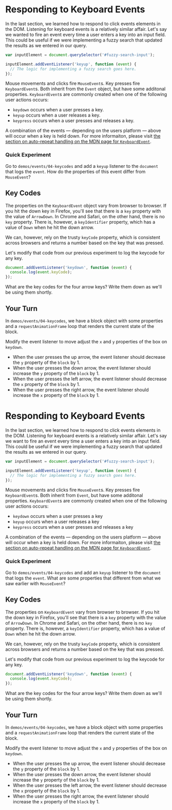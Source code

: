 # Responding to Keyboard Events

In the last section, we learned how to respond to click events elements in the DOM. Listening for keyboard events is a relatively similar affair. Let's say we wanted to fire an event every time a user enters a key into an input field. This could be useful if we were implementing a fuzzy search that updated the results as we entered in our query.

```js
var inputElement = document.querySelector('#fuzzy-search-input');

inputElement.addEventListener('keyup', function (event) {
  // The logic for implementing a fuzzy search goes here.
});
```

Mouse movements and clicks fire `MouseEvent`s. Key presses fire `KeyboardEvent`s. Both inherit from the `Event` object, but have some additonal properties. `KeyboardEvent`s are commonly created when one of the following user actions occurs:

* `keydown` occurs when a user presses a key.
* `keyup` occurs when a user releases a key.
* `keypress` occurs when a user presses and releases a key.

A combination of the events — depending on the users platform — above will occur when a key is held down. For more informaiton, please visit [the section on auto-repeat handling on the MDN page for `KeyboardEvent`][autorepeat].

[autorepeat]: https://developer.mozilla.org/en-US/docs/Web/API/KeyboardEvent#Auto-repeat_handling

### Quick Experiment

Go to `demos/events/04-keycodes` and add a `keyup` listener to the `document` that logs the `event`. How do the properties of this event differ from `MouseEvent`?

## Key Codes

The properties on the `KeyboardEvent` object vary from browser to browser. If you hit the down key in Firefox, you'll see that there is a `key` property with the value of `ArrowDown`. In Chrome and Safari, on the other hand, there is no `key` property. There is, however, a `keyIdentifier` property, which has a value of `Down` when he hit the down arrow.

We can, however, rely on the trusty `keyCode` property, which is consistent across browsers and returns a number based on the key that was pressed.

Let's modify that code from our previous experiment to log the keycode for any key.

```js
document.addEventListener('keydown', function (event) {
  console.log(event.keyCode);
});
```

What are the key codes for the four arrow keys? Write them down as we'll be using them shortly.

## Your Turn

In `demos/events/04-keycodes`, we have a block object with some properties and a `requestAnimationFrame` loop that renders the current state of the block.

Modify the event listener to move adjust the `x` and `y` properties of the box on `keydown`.

* When the user presses the up arrow, the event listener should decrease the `y` property of the `block` by 1.
* When the user presses the down arrow, the event listener should increase the `y` property of the `block` by 1.
* When the user presses the left arrow, the event listener should decrease the `x` property of the `block` by 1.
* When the user presses the right arrow, the event listener should increase the `x` property of the `block` by 1.

# Responding to Keyboard Events

In the last section, we learned how to respond to click events elements in the DOM. Listening for keyboard events is a relatively similar affair. Let's say we want to fire an event every time a user enters a key into an input field. This could be useful if we were implementing a fuzzy search that updated the results as we entered in our query.

```js
var inputElement = document.querySelector('#fuzzy-search-input');

inputElement.addEventListener('keyup', function (event) {
  // The logic for implementing a fuzzy search goes here.
});
```

Mouse movements and clicks fire `MouseEvent`s. Key presses fire `KeyboardEvent`s. Both inherit from `Event`, but have some additonal properties. `KeyboardEvent`s are commonly created when one of the following user actions occurs:

* `keydown` occurs when a user presses a key
* `keyup` occurs when a user releases a key
* `keypress` occurs when a user presses and releases a key

A combination of the events — depending on the users platform — above will occur when a key is held down. For more informaiton, please visit [the section on auto-repeat handling on the MDN page for `KeyboardEvent`][autorepeat].

[autorepeat]: https://developer.mozilla.org/en-US/docs/Web/API/KeyboardEvent#Auto-repeat_handling

### Quick Experiment

Go to `demos/events/04-keycodes` and add an `keyup` listener to the `document` that logs the `event`. What are some properties that different from what we saw earlier with `MouseEvent`?

## Key Codes

The properties on `KeyboardEvent` vary from browser to browser. If you hit the down key in Firefox, you'll see that there is a `key` property with the value of `ArrowDown`. In Chrome and Safari, on the other hand, there is no `key` property. There is, however, a `keyIdentifier` property, which has a value of `Down` when he hit the down arrow.

We can, however, rely on the trusty `keyCode` property, which is consistent across browsers and returns a number based on the key that was pressed.

Let's modify that code from our previous experiment to log the keycode for any key.

```js
document.addEventListener('keydown', function (event) {
  console.log(event.keyCode);
});
```

What are the key codes for the four arrow keys? Write them down as we'll be using them shortly.

## Your Turn

In `demos/events/04-keycodes`, we have a block object with some properties and a `requestAnimationFrame` loop that renders the current state of the block.

Modify the event listener to move adjust the `x` and `y` properties of the box on `keydown`.

* When the user presses the up arrow, the event listener should decrease the `y` property of the `block` by 1.
* When the user presses the down arrow, the event listener should increase the `y` property of the `block` by 1.
* When the user presses the left arrow, the event listener should decrease the `x` property of the `block` by 1.
* When the user presses the right arrow, the event listener should increase the `x` property of the `block` by 1.
